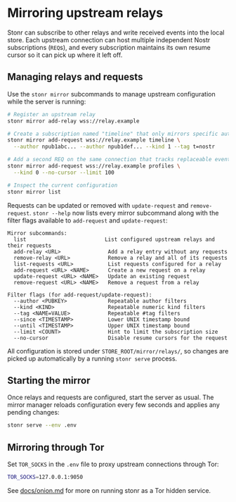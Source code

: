 # Mirroring upstream relays

Stonr can subscribe to other relays and write received events into the local
store. Each upstream connection can host multiple independent Nostr
subscriptions (`REQ`s), and every subscription maintains its own resume cursor
so it can pick up where it left off.

## Managing relays and requests

Use the `stonr mirror` subcommands to manage upstream configuration while the
server is running:

```bash
# Register an upstream relay
stonr mirror add-relay wss://relay.example

# Create a subscription named "timeline" that only mirrors specific authors
stonr mirror add-request wss://relay.example timeline \
  --author npub1abc... --author npub1def... --kind 1 --tag t=nostr

# Add a second REQ on the same connection that tracks replaceable events
stonr mirror add-request wss://relay.example profiles \
  --kind 0 --no-cursor --limit 100

# Inspect the current configuration
stonr mirror list
```

Requests can be updated or removed with `update-request` and `remove-request`.
`stonr --help` now lists every mirror subcommand along with the filter flags
available to `add-request` and `update-request`:

```
Mirror subcommands:
  list                         List configured upstream relays and their requests
  add-relay <URL>               Add a relay entry without any requests
  remove-relay <URL>            Remove a relay and all of its requests
  list-requests <URL>           List requests configured for a relay
  add-request <URL> <NAME>      Create a new request on a relay
  update-request <URL> <NAME>   Update an existing request
  remove-request <URL> <NAME>   Remove a request from a relay

Filter flags (for add-request/update-request):
  --author <PUBKEY>             Repeatable author filters
  --kind <KIND>                 Repeatable numeric kind filters
  --tag <NAME=VALUE>            Repeatable #tag filters
  --since <TIMESTAMP>           Lower UNIX timestamp bound
  --until <TIMESTAMP>           Upper UNIX timestamp bound
  --limit <COUNT>               Hint to limit the subscription size
  --no-cursor                   Disable resume cursors for the request
```

All configuration is stored under `STORE_ROOT/mirror/relays/`, so changes are
picked up automatically by a running `stonr serve` process.

## Starting the mirror

Once relays and requests are configured, start the server as usual. The mirror
manager reloads configuration every few seconds and applies any pending
changes:

```bash
stonr serve --env .env
```

## Mirroring through Tor

Set `TOR_SOCKS` in the `.env` file to proxy upstream connections through Tor:

```bash
TOR_SOCKS=127.0.0.1:9050
```

See [docs/onion.md](onion.md) for more on running stonr as a Tor hidden service.
